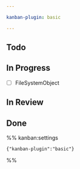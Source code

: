 ```yaml
---

kanban-plugin: basic

---
```


## Todo



## In Progress

- [ ] FileSystemObject


## In Review



## Done





%% kanban:settings
```
{"kanban-plugin":"basic"}
```
%%